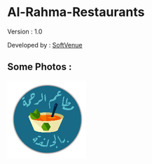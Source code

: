 # Al-Rahma-Restaurants

Version : 1.0 

Developed by : <a href="https://github.com/softvenue">SoftVenue</a>

## Some Photos :

<img src ="https://github.com/KassemHachi/Al-Rahma-Restaurants/blob/master/app/src/main/res/drawable-xhdpi/app_icon.png">
<br><br>

